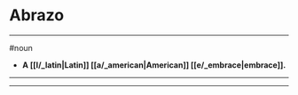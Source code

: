 # Abrazo
---
#noun
- **A [[l/_latin|Latin]] [[a/_american|American]] [[e/_embrace|embrace]].**
---
---
